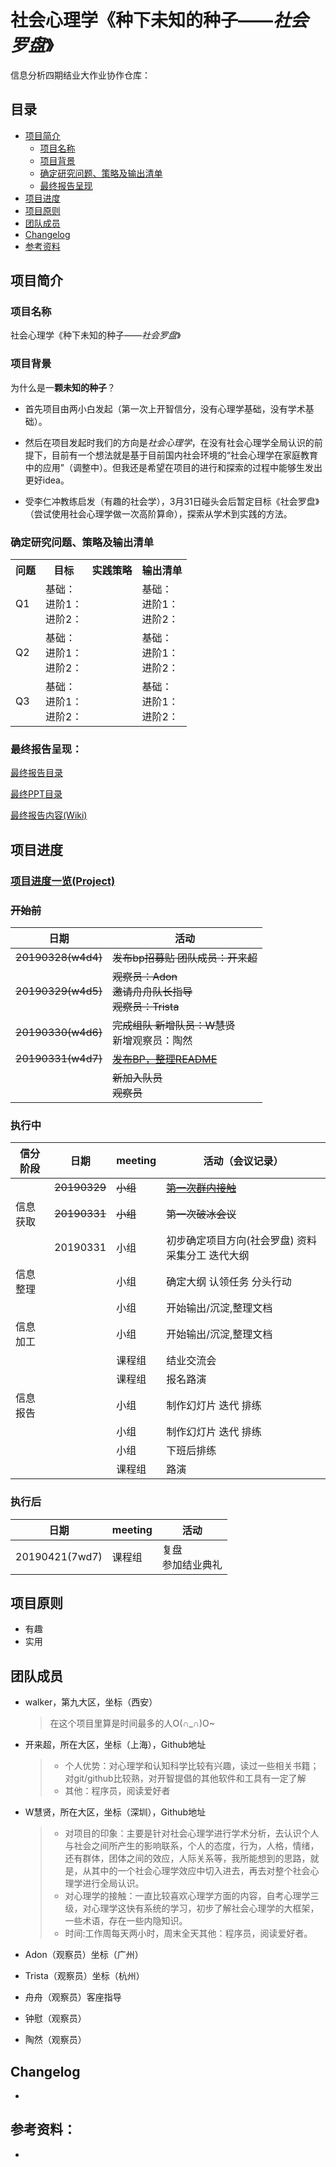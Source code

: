 # 社会心理学《种下未知的种子——*社会罗盘*》



信息分析四期结业大作业协作仓库：



## 目录

- [项目简介](#项目简介)
  - [项目名称](#项目名称)
  - [项目背景](#项目背景)
  - [确定研究问题、策略及输出清单](#确定研究问题、策略及输出清单)
  - [最终报告呈现](#最终报告呈现)
- [项目进度](#项目进度)
- [项目原则](#项目原则)
- [团队成员](#团队成员)
- [Changelog](#Changelog)
- [参考资料](#参考资料)



## 项目简介

### 项目名称

社会心理学《种下未知的种子——*社会罗盘*》

### 项目背景

为什么是一**颗未知的种子**？



- 首先项目由两小白发起（第一次上开智信分，没有心理学基础，没有学术基础）。



- 然后在项目发起时我们的方向是*社会心理学*，在没有社会心理学全局认识的前提下，目前有一个想法就是基于目前国内社会环境的“社会心理学在家庭教育中的应用”（调整中）。但我还是希望在项目的进行和探索的过程中能够生发出更好idea。

  

- 受李仁冲教练启发（有趣的社会学），3月31日碰头会后暂定目标《社会罗盘》（尝试使用社会心理学做一次高阶算命），探索从学术到实践的方法。

### 确定研究问题、策略及输出清单

<table>
   <tr>
      <th>问题</th>
      <th>目标</th>
      <th>实践策略</th>
      <th>输出清单</th>
   </tr>
   <tr>
      <td>Q1</td>
      <td>基础： <br>
             进阶1：<br>
             进阶2：</td>
      <td></td>
      <td>基础： <br>
             进阶1：<br>
             进阶2：</td>
   </tr>
   <tr>
      <td>Q2</td>
      <td>基础： <br>
             进阶1：<br>
             进阶2：</td>
      <td></td>
      <td>基础： <br>
             进阶1：<br>
             进阶2：</td>
   </tr>
   <tr>
      <td>Q3</td>
      <td>基础： <br>
             进阶1：<br>
             进阶2：</td>
      <td></td>
      <td>基础： <br>
             进阶1：<br>
             进阶2：</td>
   </tr>
</table>



### 最终报告呈现：

[最终报告目录](https://github.com/kiaorahao/IABP_Template/blob/master/Delivery/Report_TOC.md)

[最终PPT目录](https://github.com/kiaorahao/IABP_Template/blob/master/Delivery/PPT_TOC.md)

[最终报告内容(Wiki)](https://github.com/kiaorahao/IABP_Template/wiki)



## 项目进度

### [项目进度一览(Project)](https://github.com/kiaorahao/IABP_Template/projects)

### ~~开始前~~

| 日期               | 活动                                              |
| ------------------ | ------------------------------------------------- |
| ~~20190328(w4d4)~~ | ~~发布bp招募贴     团队成员：开来超~~             |
| ~~20190329(w4d5)~~ | ~~观察员：Adon<br>邀请舟舟队长指导<br>观察员：Trista~~            |
| ~~20190330(w4d6)~~ | ~~完成组队  新增队员：W慧贤~~<br>新增观察员：陶然 |
| ~~20190331(w4d7)~~ | [~~发布BP，整理README~~](https://github.com/DcyWalker/SocialPsychology/tree/master)                        |
|                    | ~~新加入队员<br>观察员~~                          |



### 执行中

| 信分阶段 | 日期         | meeting  | 活动（会议记录）                                             |
| -------- | ------------ | -------- | ------------------------------------------------------------ |
|          | ~~20190329~~ | ~~小组~~ | [~~第一次群内接触~~](<https://github.com/DcyWalker/SocialPsychology/blob/master/meet-first.md>) |
| 信息获取 | ~~20190331~~ | ~~小组~~ | ~~第一次破冰会议~~                                           |
|          | 20190331     | 小组     | 初步确定项目方向(社会罗盘)      资料采集分工      迭代大纲   |
| 信息整理 |              | 小组     | 确定大纲      认领任务      分头行动                         |
|          |              | 小组     | 开始输出/沉淀,整理文档                                       |
| 信息加工 |              | 小组     | 开始输出/沉淀,整理文档                                       |
|          |              | 课程组   | 结业交流会                                                   |
|          |              | 课程组   | 报名路演                                                     |
| 信息报告 |              | 小组     | 制作幻灯片      迭代      排练                               |
|          |              | 小组     | 制作幻灯片      迭代      排练                               |
|          |              | 小组     | 下班后排练                                                   |
|          |              | 课程组   | 路演                                                         |



### 执行后

| 日期           | meeting | 活动                       |
| -------------- | ------- | -------------------------- |
| 20190421(7wd7) | 课程组  | 复盘      <br>参加结业典礼 |



## 项目原则

- 有趣
- 实用



## 团队成员

- walker，第九大区，坐标（西安）

  > 在这个项目里算是时间最多的人O(∩_∩)O~

- 开来超，所在大区，坐标（上海），Github地址

  > - 个人优势：对心理学和认知科学比较有兴趣，读过一些相关书籍；对git/github比较熟，对开智提倡的其他软件和工具有一定了解
  > - 其他：程序员，阅读爱好者

- W慧贤，所在大区，坐标（深圳），Github地址

  > - 对项目的印象：主要是针对社会心理学进行学术分析，去认识个人与社会之间所产生的影响联系，个人的态度，行为，人格，情绪，还有群体，团体之间的效应，人际关系等，我所能想到的思路，就是，从其中的一个社会心理学效应中切入进去，再去对整个社会心理学进行全局认识。
  > - 对心理学的接触：一直比较喜欢心理学方面的内容，自考心理学三级，对心理学这快有系统的学习，初步了解社会心理学的大框架，一些术语，存在一些内隐知识。
  > - 时间:工作周每天两小时，周末全天其他：程序员，阅读爱好者。

- Adon（观察员）坐标（广州）

- Trista（观察员）坐标（杭州）

- 舟舟（观察员）客座指导

- 钟慰（观察员）

- 陶然（观察员）





## Changelog

- 



## 参考资料：

- 
